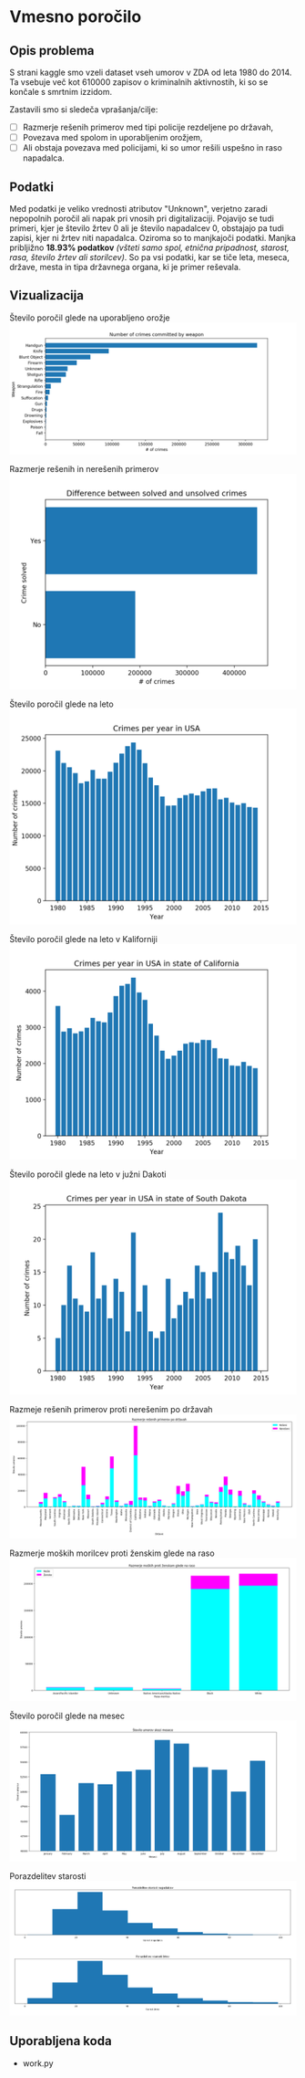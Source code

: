 # Vmesno poročilo

## Opis problema

S strani kaggle smo vzeli dataset vseh umorov v ZDA od leta 1980 do 2014. Ta vsebuje več kot 610000 zapisov o kriminalnih aktivnostih, ki so se končale s smrtnim izzidom.

Zastavili smo si sledeča vprašanja/cilje:
- [ ] Razmerje rešenih primerov med tipi policije rezdeljene po državah,
- [ ] Povezava med spolom in uporabljenim orožjem,
- [ ] Ali obstaja povezava med policijami, ki so umor rešili uspešno in raso napadalca.

## Podatki

Med podatki je veliko vrednosti atributov "Unknown", verjetno zaradi nepopolnih poročil ali napak pri vnosih pri digitalizaciji.
Pojavijo se tudi primeri, kjer je število žrtev 0 ali je število napadalcev 0, obstajajo pa tudi zapisi, kjer ni
žrtev niti napadalca. Oziroma so to manjkajoči podatki. Manjka pribljižno **18.93% podatkov** _(všteti samo spol, etnična
pripadnost, starost, rasa, število žrtev ali storilcev)_. So pa vsi podatki, kar se tiče leta, meseca, države, mesta in tipa
državnega organa, ki je primer reševala.

## Vizualizacija

Število poročil glede na uporabljeno orožje
![Number of crimes committed with weapon](pictures/crimes_by_weapon.png)

Razmerje rešenih in nerešenih primerov
![Number of crimes committed with weapon](pictures/crime_solved.png)

Število poročil glede na leto
![Number of crimes committed with weapon](pictures/crimes_per_year.png)

Število poročil glede na leto v Kaliforniji
![Number of crimes committed with weapon](pictures/crimes_per_year_california.png)

Število poročil glede na leto v južni Dakoti
![Number of crimes committed with weapon](pictures/crimes_per_year_south_dakota.png)

Razmeje rešenih primerov proti nerešenim po državah
![Number of crimes committed with weapon](pictures/solved_by_state.png)

Razmerje moških morilcev proti ženskim glede na raso
![Number of crimes committed with weapon](pictures/gender_by_race.png)

Število poročil glede na mesec
![Number of crimes committed with weapon](pictures/crimes_per_month.png)

Porazdelitev starosti
![Number of crimes committed with weapon](pictures/age_distribution.png)

## Uporabljena koda

* work.py